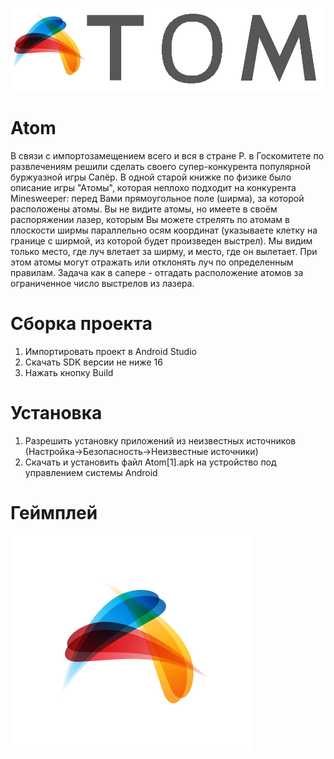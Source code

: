![alt text](https://github.com/VadimKleiman/atoms/blob/master/app/src/main/res/drawable/logo2.png "Logo Title Text 1")
# Atom
В связи с импортозамещением всего и вся в стране Р. в Госкомитете по развлечениям решили сделать своего супер-конкурента популярной буржуазной игры Сапёр. В одной старой книжке по физике было описание игры "Атомы", которая неплохо подходит на конкурента Minesweeper: перед Вами прямоугольное поле (ширма), за которой расположены атомы. Вы не видите атомы, но имеете в своём распоряжении лазер, которым Вы можете стрелять по атомам в плоскости ширмы параллельно осям координат (указываете клетку на границе с ширмой, из которой будет произведен выстрел). Мы видим только место, где луч влетает за ширму, и место, где он вылетает. При этом атомы могут отражать или отклонять луч по определенным правилам. Задача как в сапере - отгадать расположение атомов за ограниченное число выстрелов из лазера.
# Сборка проекта
1. Импортировать проект в Android Studio
2. Скачать SDK версии не ниже 16
3. Нажать кнопку Build
# Установка
1. Разрешить установку приложений из неизвестных источников (Настройка->Безопасность->Неизвестные источники)
2. Скачать и установить файл Atom[1].apk на устройство под управлением системы Android

# Геймплей
[![IMAGE ALT TEXT HERE](https://github.com/VadimKleiman/atoms/blob/master/app/src/main/res/drawable/logo.png)](https://www.youtube.com/watch?v=7LJ6EkbtvVo&feature=youtu.be)
